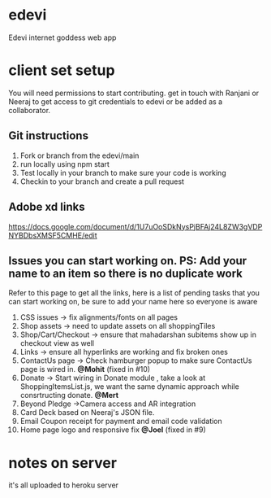 # edevi
Edevi internet goddess web app

# client set setup
You will need permissions to start contributing. get in touch with Ranjani or Neeraj to get access to git credentials to edevi or be added as a collaborator. 

## Git instructions
1) Fork or branch from the edevi/main
2) run locally using npm start
3) Test locally in your branch to make sure your code is working
4) Checkin to your branch and create a pull request


## Adobe xd links
https://docs.google.com/document/d/1U7uOoSDkNysPjBFAj24L8ZW3gVDPNYBDbsXMSF5CMHE/edit

## Issues you can start working on. PS: Add your name to an item so there is no duplicate work
Refer to this page to get all the links, here is a list of pending tasks that you can start working on, be sure to add your name here so everyone is aware

1) CSS issues -> fix alignments/fonts on all pages
2) Shop assets -> need to update assets on all shoppingTiles
3) Shop/Cart/Checkout -> ensure that mahadarshan subitems show up in checkout view as well
4) Links -> ensure all hyperlinks are working and fix broken ones
5) ContactUs page -> Check hamburger popup to make sure ContactUs page is wired in. **@Mohit** (fixed in #10)
6) Donate -> Start wiring in Donate module , take a look at ShoppingItemsList.js, we want the same dynamic approach while consrtructing donate. **@Mert**
7) Beyond Pledge ->Camera access and AR integration
8) Card Deck based on Neeraj's JSON file. 
9) Email Coupon receipt for payment and email code validation
10) Home page logo and responsive fix **@Joel** (fixed in #9)

# notes on server
it's all uploaded to heroku server

